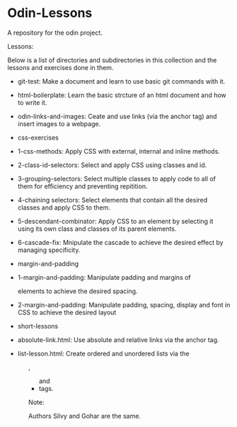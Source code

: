 # Odin-Lessons

A repository for the odin project.

Lessons:

Below is a list of directories and subdirectories in this collection and the lessons and exercises done in them.

- git-test: Make a document and learn to use basic git commands with it.

- html-boilerplate: Learn the basic strcture of an html document and how to write it.

- odin-links-and-images: Ceate and use links (via the anchor tag) and insert images to a webpage.

- css-exercises
 - 1-css-methods: Apply CSS with external, internal and inline methods.
 - 2-class-id-selectors: Select and apply CSS using classes and id.
 - 3-grouping-selectors: Select multiple classes to apply code to all of them for efficiency and preventing repitition.
 - 4-chaining selectors: Select elements that contain all the desired classes and apply CSS to them.
 - 5-descendant-combinator: Apply CSS to an element by selecting it using its own class and classes of its parent elements.
 - 6-cascade-fix: Mnipulate the cascade to achieve the desired effect by managing specificity.

- margin-and-padding
 - 1-margin-and-padding: Manipulate padding and margins of <div> elements to achieve the desired spacing.
 - 2-margin-and-padding: Manipulate padding, spacing, display and font in CSS to achieve the desired layout

- short-lessons
 - absolute-link.html: Use absolute and relative links via the anchor <a> tag.
 - list-lesson.html: Create ordered and unordered lists via the <ol>, <ul> and <li> tags.

Note:

Authors Silvy and Gohar are the same.